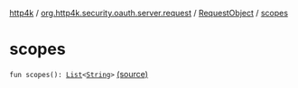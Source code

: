 [http4k](../../index.md) / [org.http4k.security.oauth.server.request](../index.md) / [RequestObject](index.md) / [scopes](./scopes.md)

# scopes

`fun scopes(): `[`List`](https://kotlinlang.org/api/latest/jvm/stdlib/kotlin.collections/-list/index.html)`<`[`String`](https://kotlinlang.org/api/latest/jvm/stdlib/kotlin/-string/index.html)`>` [(source)](https://github.com/http4k/http4k/blob/master/http4k-security-oauth/src/main/kotlin/org/http4k/security/oauth/server/request/RequestObject.kt#L23)